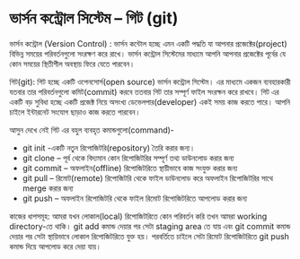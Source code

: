 # ভার্সন কন্ট্রোল সিস্টেম – গিট (git)
ভার্সন কন্ট্রোল (Version Control) : ভার্সন কন্টোল হচ্ছে এমন একটি পদ্ধতি যা আপনার প্রজেক্টের(project) বিভিন্ন সময়ের পরিবর্তনগুলো সংরক্ষণ করে রাখে। ভার্সন কন্ট্রোল সিস্টেমের মাধ্যমে আপনি আপনার প্রজেক্টের পূর্বের যে কোন সময়ের স্থিতীশীল অবস্থায় ফিরে যেতে পারবেন।

গিট(git): গিট হচ্ছে একটি ওপেনসোর্স(open source) ভার্সন কন্ট্রোল সিস্টেম। এর মাধ্যমে একজন ব্যবহারকারী যতবার তার পরিবর্তনগুলো কমিট(commit) করবে ততবার গিট তার সম্পূর্ণ ফাইল সংরক্ষন করে রাখবে। গিট এর একটি বড় সুবিধা হচ্ছে একটি প্রজেক্ট নিয়ে অসংখ্য ডেভেলপার(developer) একই সময় কাজ করতে পারে। আপনি চাইলে ইন্টারনেট সংযোগ ছাড়াও কাজ করতে পারবেন।

আসুন দেখে নেই গিট এর বহুল ব্যবহৃত কমান্ডগুলো(command)- 
* git init -একটি নতুন রিপোজিটরি(repository) তৈরি করার জন্য।
* git clone – পূর্ব থেকে বিদ্যমান কোন রিপোজিটরির সম্পূর্ণ তথ্য ডাউনলোড করার জন্য
* git commit – অফলাইন(offline) রিপোজিটরিতে স্থায়ীভাবে কাজ সংযুক্ত করার জন্য
* git pull – রিমোট(remote) রিপোজিটরি থেকে ফাইল ডাউনলোড করে অফলাইন রিপোজিটরির সাথে merge করার জন্য
* git push – অফলাইন রিপোজিটরি থেকে ফাইল রিমোট রিপোজিটরিতে আপলোড করার জন্য

কাজের ধাপসমূহ:
আমরা যখন লোকাল(local) রিপোজিটরিতে কোন পরিবর্তন করি তখন আমরা working directory-তে থাকি। git add কমান্ড দেয়ার পর সেটা staging area তে যায় এবং git commit কমান্ড দেয়ার পর সেটা স্থায়িভাবে লোকাল রিপোজিটরিতে যুক্ত হয়। পরবর্তিতে চাইলে সেটা রিমোট রিপোজিটরিতে git push কমান্ড দিয়ে আপলোড করে দেয়া যায়।


